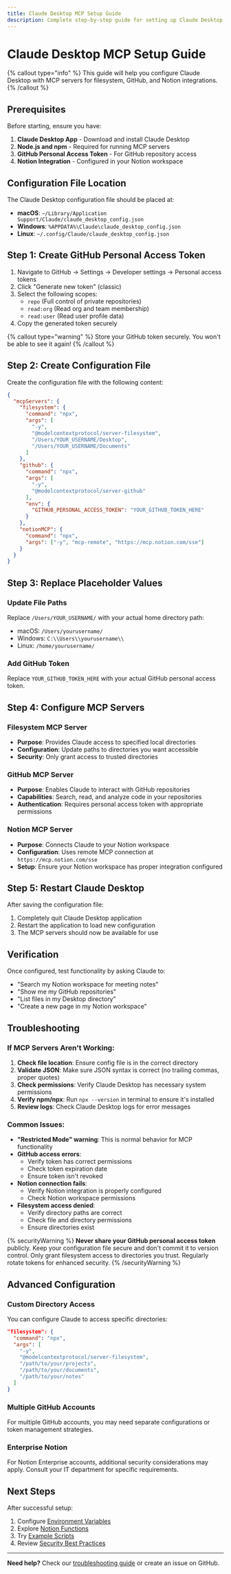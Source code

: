 ```yaml
---
title: Claude Desktop MCP Setup Guide
description: Complete step-by-step guide for setting up Claude Desktop with Model Context Protocol servers
---
```


# Claude Desktop MCP Setup Guide

{% callout type="info" %}
This guide will help you configure Claude Desktop with MCP servers for filesystem, GitHub, and Notion integrations.
{% /callout %}

## Prerequisites

Before starting, ensure you have:

1. **Claude Desktop App** - Download and install Claude Desktop
2. **Node.js and npm** - Required for running MCP servers
3. **GitHub Personal Access Token** - For GitHub repository access
4. **Notion Integration** - Configured in your Notion workspace

## Configuration File Location

The Claude Desktop configuration file should be placed at:

- **macOS**: `~/Library/Application Support/Claude/claude_desktop_config.json`
- **Windows**: `%APPDATA%\Claude\claude_desktop_config.json`
- **Linux**: `~/.config/Claude/claude_desktop_config.json`

## Step 1: Create GitHub Personal Access Token

1. Navigate to GitHub → Settings → Developer settings → Personal access tokens
2. Click "Generate new token" (classic)
3. Select the following scopes:
   - `repo` (Full control of private repositories)
   - `read:org` (Read org and team membership)
   - `read:user` (Read user profile data)
4. Copy the generated token securely

{% callout type="warning" %}
Store your GitHub token securely. You won't be able to see it again!
{% /callout %}

## Step 2: Create Configuration File

Create the configuration file with the following content:

```json
{
  "mcpServers": {
    "filesystem": {
      "command": "npx",
      "args": [
        "-y",
        "@modelcontextprotocol/server-filesystem",
        "/Users/YOUR_USERNAME/Desktop",
        "/Users/YOUR_USERNAME/Documents"
      ]
    },
    "github": {
      "command": "npx",
      "args": [
        "-y",
        "@modelcontextprotocol/server-github"
      ],
      "env": {
        "GITHUB_PERSONAL_ACCESS_TOKEN": "YOUR_GITHUB_TOKEN_HERE"
      }
    },
    "notionMCP": {
      "command": "npx",
      "args": ["-y", "mcp-remote", "https://mcp.notion.com/sse"]
    }
  }
}
```

## Step 3: Replace Placeholder Values

### Update File Paths
Replace `/Users/YOUR_USERNAME/` with your actual home directory path:
- macOS: `/Users/yourusername/`
- Windows: `C:\\Users\\yourusername\\`
- Linux: `/home/yourusername/`

### Add GitHub Token
Replace `YOUR_GITHUB_TOKEN_HERE` with your actual GitHub personal access token.

## Step 4: Configure MCP Servers

### Filesystem MCP Server
- **Purpose**: Provides Claude access to specified local directories
- **Configuration**: Update paths to directories you want accessible
- **Security**: Only grant access to trusted directories

### GitHub MCP Server
- **Purpose**: Enables Claude to interact with GitHub repositories
- **Capabilities**: Search, read, and analyze code in your repositories
- **Authentication**: Requires personal access token with appropriate permissions

### Notion MCP Server
- **Purpose**: Connects Claude to your Notion workspace
- **Configuration**: Uses remote MCP connection at `https://mcp.notion.com/sse`
- **Setup**: Ensure your Notion workspace has proper integration configured

## Step 5: Restart Claude Desktop

After saving the configuration file:

1. Completely quit Claude Desktop application
2. Restart the application to load new configuration
3. The MCP servers should now be available for use

## Verification

Once configured, test functionality by asking Claude to:

- "Search my Notion workspace for meeting notes"
- "Show me my GitHub repositories"
- "List files in my Desktop directory"
- "Create a new page in my Notion workspace"

## Troubleshooting

### If MCP Servers Aren't Working:

1. **Check file location**: Ensure config file is in the correct directory
2. **Validate JSON**: Make sure JSON syntax is correct (no trailing commas, proper quotes)
3. **Check permissions**: Verify Claude Desktop has necessary system permissions
4. **Verify npm/npx**: Run `npx --version` in terminal to ensure it's installed
5. **Review logs**: Check Claude Desktop logs for error messages

### Common Issues:

- **"Restricted Mode" warning**: This is normal behavior for MCP functionality
- **GitHub access errors**: 
  - Verify token has correct permissions
  - Check token expiration date
  - Ensure token isn't revoked
- **Notion connection fails**: 
  - Verify Notion integration is properly configured
  - Check Notion workspace permissions
- **Filesystem access denied**: 
  - Verify directory paths are correct
  - Check file and directory permissions
  - Ensure directories exist

{% securityWarning %}
**Never share your GitHub personal access token** publicly. Keep your configuration file secure and don't commit it to version control. Only grant filesystem access to directories you trust. Regularly rotate tokens for enhanced security.
{% /securityWarning %}

## Advanced Configuration

### Custom Directory Access

You can configure Claude to access specific directories:

```json
"filesystem": {
  "command": "npx",
  "args": [
    "-y",
    "@modelcontextprotocol/server-filesystem",
    "/path/to/your/projects",
    "/path/to/your/documents",
    "/path/to/your/notes"
  ]
}
```

### Multiple GitHub Accounts

For multiple GitHub accounts, you may need separate configurations or token management strategies.

### Enterprise Notion

For Notion Enterprise accounts, additional security considerations may apply. Consult your IT department for specific requirements.

## Next Steps

After successful setup:

1. Configure [Environment Variables](/docs/configuration/environment)
2. Explore [Notion Functions](/docs/api-reference/functions)
3. Try [Example Scripts](/docs/examples/test-scripts)
4. Review [Security Best Practices](/docs/guides/best-practices)

---

**Need help?** Check our [troubleshooting guide](#troubleshooting) or create an issue on GitHub.